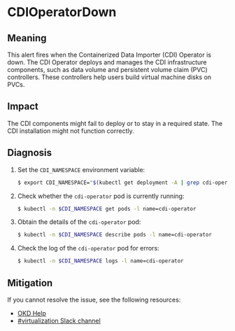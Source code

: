 # CDIOperatorDown
<!-- Edited by davozeni, 10 Nov 2022 -->

## Meaning

This alert fires when the Containerized Data Importer (CDI) Operator is down.
The CDI Operator deploys and manages the CDI infrastructure components, such as data volume and persistent volume claim (PVC) controllers. These controllers help users build virtual machine disks on PVCs.

## Impact

The CDI components might fail to deploy or to stay in a required state. The CDI installation might not function correctly.

## Diagnosis

1. Set the `CDI_NAMESPACE` environment variable:

   ```bash
   $ export CDI_NAMESPACE="$(kubectl get deployment -A | grep cdi-operator | awk '{print $1}')"
   ```

2. Check whether the `cdi-operator` pod is currently running:

   ```bash
   $ kubectl -n $CDI_NAMESPACE get pods -l name=cdi-operator
   ```

3. Obtain the details of the `cdi-operator` pod:

   ```bash
   $ kubectl -n $CDI_NAMESPACE describe pods -l name=cdi-operator
   ```

4. Check the log of the `cdi-operator` pod for errors:

   ```bash
   $ kubectl -n $CDI_NAMESPACE logs -l name=cdi-operator
   ```

## Mitigation

<!--DS: If you cannot resolve the issue, log in to the link:https://access.redhat.com[Customer Portal] and open a support case, attaching the artifacts gathered during the Diagnosis procedure.-->

<!--USstart-->
If you cannot resolve the issue, see the following resources:

- [OKD Help](https://www.okd.io/help/)
- [#virtualization Slack channel](https://kubernetes.slack.com/channels/virtualization)
<!--USend-->
